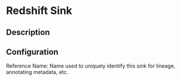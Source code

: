 
# Redshift Sink

Description
---

Configuration
---

Reference Name: Name used to uniquely identify this sink for lineage, annotating metadata, etc.